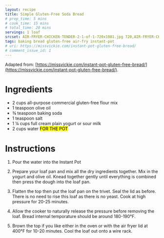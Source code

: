 ```yaml
---
layout: recipe
title: Simple Gluten-Free Soda Bread
# prep_time: 5 mins
# cook_time: 15 mins
# total_time: 20 mins
servings: 1 loaf
srcset: AIR-FRYER-CHICKEN-TENDER-2-1-of-1-720x1081.jpg 720,AIR-FRYER-CHICKEN-TENDER-2-1-of-1-360x540.jpg 360w
tags: baking bread gluten-free air-fry instant-pot
# uri: https://missvickie.com/instant-pot-gluten-free-bread/
# comment_issue_id: 1
---
```

Adapted from: [https://missvickie.com/instant-pot-gluten-free-bread/](https://missvickie.com/instant-pot-gluten-free-bread/).
# Ingredients

* 2 cups all-purpose commercial gluten-free flour mix
* 1 teaspoon olive oil
* ¾ teaspoon baking soda
* 1 teaspoon salt
* 1 ¼ cups full cream plain yogurt or sour milk
* 2 cups water <mark>FOR THE POT</mark>

# Instructions

1. Pour the water into the Instant Pot

2. Prepare your loaf pan and mix all the dry ingredients together. Mix in the yogurt and olive oil. Knead together gently until everything is combined then press the dough into the loaf pan.

3. Flatten the top then put the loaf pan on the trivet. Seal the lid as before. There is no need to rise this loaf as there is no yeast. Cook at high pressure for 20-25 minutes.

4. Allow the cooker to naturally release the pressure before removing the loaf. Bread internal temporature should be around 180-190&deg;F.

5. Brown the top if you like either in the oven or with the air fryer lid at 400&deg;F for 10-20 minutes. Cool the loaf out onto a wire rack.